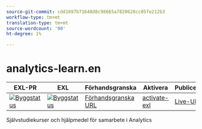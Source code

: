 ```yaml
---
source-git-commit: cdd1697b71648d8c98665a7820628cc05fe212b3
workflow-type: tm+mt
translation-type: tm+mt
source-wordcount: '90'
ht-degree: 1%

---
```

# analytics-learn.en

| EXL-PR | EXL | Förhandsgranska | Aktivera | Publicerad | Hjälp |
|--- |--- |--- |--- |--- |--- |
| [![Byggstatus](https://docs.ci.corp.adobe.com/view/exl-pr/job/analytics-learn.en_pr-exl/badge/icon)](https://docs.ci.corp.adobe.com/view/exl-pr/job/analytics-learn.en_pr-exl/lastBuild/) | [![Byggstatus](https://docs.ci.corp.adobe.com/view/exl-pr/job/analytics-learn.en_exl/lastBuild/badge/icon)](https://docs.ci.corp.adobe.com/view/exl-pr/job/analytics-learn.en_exl/lastBuild/lastBuild) | [Förhandsgranska URL](https://experienceleague.corp.adobe.com/docs/analytics-learn/tutorials/overview.html?lang=en) | [activate-exl](https://docs.ci.corp.adobe.com/job/activate-exl/build/) | [Live-URL](https://experienceleague.adobe.com/docs/analytics-learn/tutorials/overview.html?lang=en) | [Redigeringshandbok](https://experienceleague.adobe.com/docs/authoring-guide-exl/using/home.html?lang=en) |

Självstudiekurser och hjälpmedel för samarbete i Analytics
